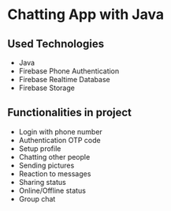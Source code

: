 # Chatting App with Java

## Used Technologies
- Java
- Firebase Phone Authentication 
- Firebase Realtime Database
- Firebase Storage

## Functionalities in project
- Login with phone number
- Authentication OTP code
- Setup profile
- Chatting other people
- Sending pictures
- Reaction to messages
- Sharing status
- Online/Offline status
- Group chat
